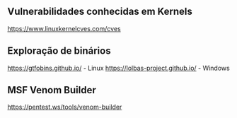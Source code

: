 ## Vulnerabilidades conhecidas em Kernels
https://www.linuxkernelcves.com/cves

## Exploração de binários
https://gtfobins.github.io/ -  Linux
https://lolbas-project.github.io/ - Windows

## MSF Venom Builder
https://pentest.ws/tools/venom-builder

